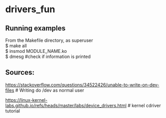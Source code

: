 # drivers_fun

## Running examples

From the Makefile directory, as superuser  
$ make all  
$ insmod MODULE_NAME.ko  
$ dmesg #check if information is printed   
  





## Sources:

https://stackoverflow.com/questions/34522426/unable-to-write-on-dev-files # Writing do /dev as normal user

https://linux-kernel-labs.github.io/refs/heads/master/labs/device_drivers.html # kernel cdriver tutorial